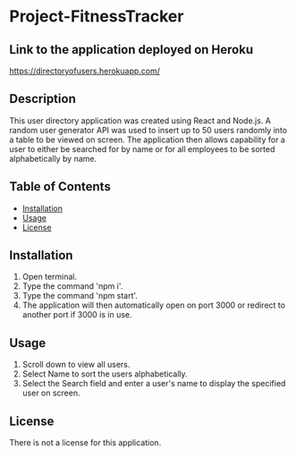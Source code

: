 # Project-FitnessTracker

## Link to the application deployed on Heroku

https://directoryofusers.herokuapp.com/

## Description 
This user directory application was created using React and Node.js. A random user generator API was used to insert up to 50 users randomly into a table to be viewed on screen. The application then allows capability for a user to either be searched for by name or for all employees to be sorted alphabetically by name. 


## Table of Contents 
* [Installation](#installation) 
* [Usage](#usage) 
* [License](#license) 
 
## Installation 
1. Open terminal.
2. Type the command 'npm i'.
3. Type the command 'npm start'.
4. The application will then automatically open on port 3000 or redirect to another port if 3000 is in use.
 
## Usage 
1. Scroll down to view all users.
2. Select Name to sort the users alphabetically.
3. Select the Search field and enter a user's name to display the specified user on screen.
 
## License 
There is not a license for this application. 